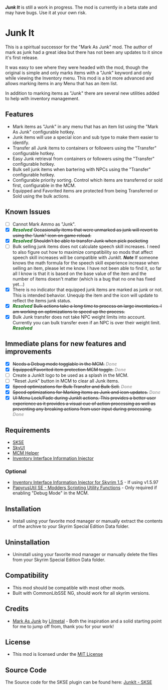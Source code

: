 ***Junk It*** is still a work in progress. The mod is currently in a beta state and may have bugs. Use it at your own risk.

# Junk It

This is a spiritual successor for the "Mark As Junk" mod. The author of mark as junk had a great idea but there has not been any updates to it since it's first release. 

It was easy to see where they were headed with the mod, though the original is simple and only marks items with a "Junk" keyword and only while viewing the Inventory menu. This mod is a bit more advanced and allows marking items in any Menu that has an item list. 

In addition to marking items as "Junk" there are several new utilities added to help with inventory management.

## Features

- Mark items as "Junk" in any menu that has an item list using the "Mark As Junk" configurable hotkey.
- Junk items will use a special icon and sub type to make them easier to identify.
- Transfer all Junk items to containers or followers using the "Transfer" configurable hotkey.
- Easy Junk retrieval from containers or followers using the "Transfer" configurable hotkey.
- Bulk sell junk items when bartering with NPCs using the "Transfer" configurable hotkey.
- Configurable priority sorting. Control which items are transferred or sold first, configurable in the MCM.
- Equipped and Favorited items are protected from being Transferred or Sold using the bulk actions.

## Known Issues

- [ ] Cannot Mark Ammo as "Junk".
- [x] <span style="color:darkgreen">***Resolved***</span> ~~Occasionally items that were unmarked as junk will revert to using the "Junk" icon on game reload.~~
- [x] <span style="color:darkgreen">***Resolved***</span> ~~Shouldn't be able to transfer Junk when pick pocketing~~
- [ ] Bulk selling junk items does not calculate speech skill increases. I need to also figure out how to maximize compatibility so mods that affect speech skill increases will be compatible with JunkIt. ***Note*** If someone knows the math formula for the speech skill experience increase when selling an item, please let me know. I have not been able to find it, so far all I know is that it is based on the base value of the item and the number of items doesn't matter (which is a bug that no one has fixed yet...)
- [x] There is no indicator that equipped junk items are marked as junk or not. This is intended behavior. Unequip the item and the icon will update to reflect the items junk status.
- [x] <span style="color:darkgreen">***Resolved***</span> ~~Bulk actions take a long time to process on large inventories. I am working on optimizations to speed up the process.~~ 
- [x] Bulk Junk transfer does not take NPC weight limits into account. Currently you can bulk transfer even if an NPC is over their weight limit. <span style="color:darkgreen">***Resolved***</span>

## Immediate plans for new features and improvements

- [x] ~~Needs a Debug mode togglable in the MCM.~~ <span style="color:darkgray">***Done***</span>
- [x] ~~Equipped/Favorited item protection MCM toggle.~~ <span style="color:darkgray">***Done***</span>
- [ ] Create a JunkIt logo to be used as a splash in the MCM.
- [ ] "Reset Junk" button in MCM to clear all Junk items.
- [x] ~~Speed optimizations for Bulk Transfer and Bulk Sell.~~ <span style="color:darkgray">***Done***</span>
- [x] ~~Speed optimizations for Marking items as Junk and icon updates.~~ <span style="color:darkgray">***Done***</span>
- [x] ~~UI Menu Lock/Fade during JunkIt actions. This provides a better user experience as it provides a visual cue of action processing as well as preventing any breaking actions from user input during processing.~~ <span style="color:darkgray">***Done***</span>

## Requirements

- [SKSE](https://skse.silverlock.org/)
- [SkyUI](https://www.nexusmods.com/skyrimspecialedition/mods/12604)
- [MCM Helper](https://www.nexusmods.com/skyrimspecialedition/mods/53000)
- [Inventory Interface Information Injector](https://www.nexusmods.com/skyrimspecialedition/mods/85702)

### Optional

- [Inventory Interface Information Injector for Skyrim 1.5](https://www.nexusmods.com/skyrimspecialedition/mods/87002) - If using v1.5.97
- [PapyrusUtil SE - Modders Scripting Utility Functions](https://www.nexusmods.com/skyrimspecialedition/mods/13048) - Only required if enabling "Debug Mode" in the MCM.

## Installation

- Install using your favorite mod manager or manually extract the contents of the archive to your Skyrim Special Edition Data folder.

## Uninstallation

- Uninstall using your favorite mod manager or manually delete the files from your Skyrim Special Edition Data folder.

## Compatibility

- This mod should be compatible with most other mods.
- Built with CommonLibSSE NG, should work for all skyrim versions.

## Credits

- [Mark As Junk](https://www.nexusmods.com/skyrimspecialedition/mods/105245) by [Lilmetal](https://www.nexusmods.com/skyrimspecialedition/users/945068) - Both the inspiration and a solid starting point for me to jump off from, thank you for your work!

## License

- This mod is licensed under the [MIT License](https://opensource.org/licenses/MIT)

## Source Code

The Source code for the SKSE plugin can be found here: [JunkIt - SKSE](https://github.com/raziell74/skyrim-junk-it-ng-skse)
